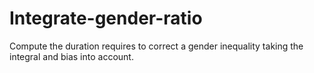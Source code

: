 # Integrate-gender-ratio
 Compute the duration requires to correct a gender inequality taking the integral and bias into account.
